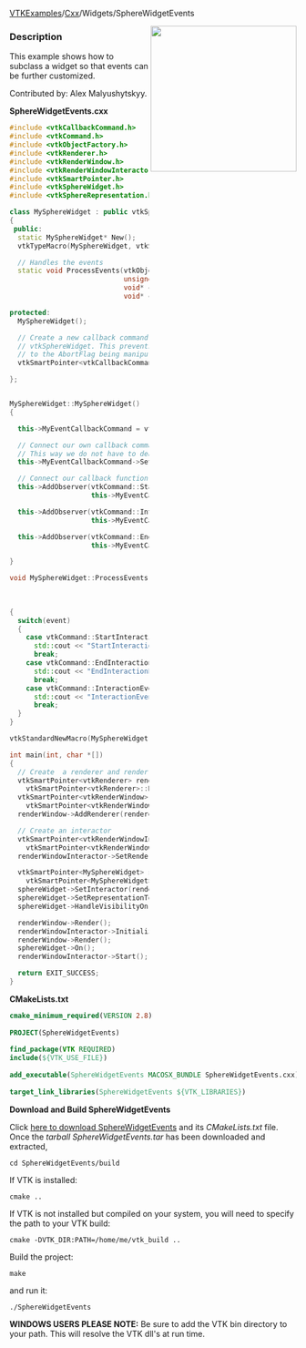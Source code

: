 [VTKExamples](/home/)/[Cxx](/Cxx)/Widgets/SphereWidgetEvents

<img align="right" src="https://github.com/lorensen/VTKExamples/blob/gh-pages/Testing/Baseline/Widgets/TestSphereWidgetEvents.png?raw=true" width="256" />

### Description
This example shows how to subclass a widget so that events can be further customized.

Contributed by: Alex Malyushytskyy.

**SphereWidgetEvents.cxx**
```c++
#include <vtkCallbackCommand.h>
#include <vtkCommand.h>
#include <vtkObjectFactory.h>
#include <vtkRenderer.h>
#include <vtkRenderWindow.h>
#include <vtkRenderWindowInteractor.h>
#include <vtkSmartPointer.h>
#include <vtkSphereWidget.h>
#include <vtkSphereRepresentation.h>

class MySphereWidget : public vtkSphereWidget
{
 public:
  static MySphereWidget* New();
  vtkTypeMacro(MySphereWidget, vtkSphereWidget);

  // Handles the events
  static void ProcessEvents(vtkObject* object,
                            unsigned long event,
                            void* clientdata,
                            void* calldata);

protected:
  MySphereWidget();

  // Create a new callback command rather than using the one defined in
  // vtkSphereWidget. This prevents problems with unexpected behavior due
  // to the AbortFlag being manipulated.
  vtkSmartPointer<vtkCallbackCommand> MyEventCallbackCommand;

};


MySphereWidget::MySphereWidget()
{

  this->MyEventCallbackCommand = vtkSmartPointer<vtkCallbackCommand>::New();

  // Connect our own callback command to our own ProcessEvents function.
  // This way we do not have to deal with side effects of SphereWidget::ProcessEvents
  this->MyEventCallbackCommand->SetCallback( MySphereWidget::ProcessEvents );

  // Connect our callback function to a few events.
  this->AddObserver(vtkCommand::StartInteractionEvent,
                    this->MyEventCallbackCommand);

  this->AddObserver(vtkCommand::InteractionEvent,
                    this->MyEventCallbackCommand);

  this->AddObserver(vtkCommand::EndInteractionEvent,
                    this->MyEventCallbackCommand);

}

void MySphereWidget::ProcessEvents( vtkObject *vtkNotUsed(object),
                                    unsigned long event,
                                    void *vtkNotUsed(clientdata),
                                    void *vtkNotUsed(calldata) )
{
  switch(event)
  {
    case vtkCommand::StartInteractionEvent:
      std::cout << "StartInteractionEvent" << std::endl;
      break;
    case vtkCommand::EndInteractionEvent:
      std::cout << "EndInteractionEvent" << std::endl;
      break;
    case vtkCommand::InteractionEvent:
      std::cout << "InteractionEvent" << std::endl;
      break;
  }
}

vtkStandardNewMacro(MySphereWidget);

int main(int, char *[])
{
  // Create  a renderer and render window
  vtkSmartPointer<vtkRenderer> renderer =
    vtkSmartPointer<vtkRenderer>::New();
  vtkSmartPointer<vtkRenderWindow> renderWindow =
    vtkSmartPointer<vtkRenderWindow>::New();
  renderWindow->AddRenderer(renderer);

  // Create an interactor
  vtkSmartPointer<vtkRenderWindowInteractor> renderWindowInteractor =
    vtkSmartPointer<vtkRenderWindowInteractor>::New();
  renderWindowInteractor->SetRenderWindow(renderWindow);

  vtkSmartPointer<MySphereWidget> sphereWidget =
    vtkSmartPointer<MySphereWidget>::New();
  sphereWidget->SetInteractor(renderWindowInteractor);
  sphereWidget->SetRepresentationToSurface();
  sphereWidget->HandleVisibilityOn();

  renderWindow->Render();
  renderWindowInteractor->Initialize();
  renderWindow->Render();
  sphereWidget->On();
  renderWindowInteractor->Start();

  return EXIT_SUCCESS;
}
```
**CMakeLists.txt**
```cmake
cmake_minimum_required(VERSION 2.8)
 
PROJECT(SphereWidgetEvents)
 
find_package(VTK REQUIRED)
include(${VTK_USE_FILE})
 
add_executable(SphereWidgetEvents MACOSX_BUNDLE SphereWidgetEvents.cxx)
 
target_link_libraries(SphereWidgetEvents ${VTK_LIBRARIES})
```

**Download and Build SphereWidgetEvents**

Click [here to download SphereWidgetEvents](https://github.com/lorensen/VTKWikiExamplesTarballs/raw/master/SphereWidgetEvents.tar) and its *CMakeLists.txt* file.
Once the *tarball SphereWidgetEvents.tar* has been downloaded and extracted,
```
cd SphereWidgetEvents/build 
```
If VTK is installed:
```
cmake ..
```
If VTK is not installed but compiled on your system, you will need to specify the path to your VTK build:
```
cmake -DVTK_DIR:PATH=/home/me/vtk_build ..
```
Build the project:
```
make
```
and run it:
```
./SphereWidgetEvents
```
**WINDOWS USERS PLEASE NOTE:** Be sure to add the VTK bin directory to your path. This will resolve the VTK dll's at run time.

